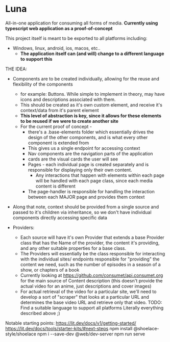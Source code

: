 # Luna
All-in-one application for consuming all forms of media.
**Currently using typescript web application as a proof-of-concept**

This project itself is meant to be exported to all platforms including: 
* Windows, linux, android, ios, macos, etc..
    * **The application itself can (and will) change to a different language to support this**


THE IDEA:
* Components are to be created individually, allowing for the reuse and flexibility of the components
    * for example: Buttons. While simple to implement in theory, may have icons and descriptions associated with them. 
    * This should be created as it's own custom element, and receive it's context/data from it's parent element
    * **This level of abstraction is key, since it allows for these elements to be reused if we were to create another site**
    * For the current proof of concept - 
        * there's a .base-elements folder which essentially drives the design of the other components, and is what every other component is extended from
        * This gives us a single endpoint for accessing context
        * Nav components are the navigation parts of the application
        * cards are the visual cards the user will see
        * Pages - each individual page is created separately and is responsible for displaying only their own content. 
            * Any interactions that happen with elements within each page will be handled with each page class, since each media content is different
        * The page-handler is responsible for handling the interaction between each MAJOR page and provides them context 
* Along that note, context should be provided from a single source and passed to it's children via inheritance, so we don't have individual components directly accessing specific data

* Providers:
    * Each source will have it's own Provider that extends a base Provider class that has the Name of the provider, the content it's providing, and any other suitable properties for a base class. 
    * The Providers will essentially be the class responsible for interacting with the individual sites/ endpoints responsible for "providing" the content we need, such as the number of episodes in a season of a show, or chapters of a book
    * Currently looking at https://github.com/consumet/api.consumet.org for the main source of Content description (this doesn't provide the actual video for an anime, just descriptions and cover images)
    * For actual retrieval of the video for a particular site, we'll need to develop a sort of "scraper" that looks at a particular URL and determines the base video URL and retrieve only that video.
TODO:
Find a suitable language to support all platforms
Literally everything described above ;)

Notable starting points:
https://lit.dev/docs/v1/getting-started/
https://lit.dev/docs/tools/starter-kits/#next-steps
npm install @shoelace-style/shoelace
npm i --save-dev @web/dev-server
npm run serve